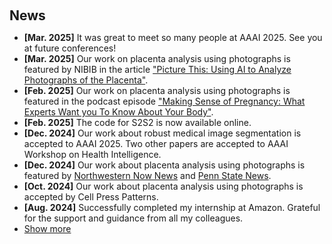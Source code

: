 <h2 style="margin: 60px 0px 10px;">News</h2>

<ul>
<li><strong>[Mar. 2025]</strong> It was great to meet so many people at AAAI 2025. See you at future conferences!</li>
<li><strong>[Mar. 2025]</strong> Our work on placenta analysis using photographs is featured by NIBIB in the article <a href="https://www.nibib.nih.gov/news-events/newsroom/picture-using-ai-analyze-photographs-placenta">"Picture This: Using AI to Analyze Photographs of the Placenta"</a>.</li>
<li><strong>[Feb. 2025]</strong> Our work on placenta analysis using photographs is featured in the podcast episode <a href="https://podcasts.apple.com/us/podcast/unlocking-the-secrets-of-the-placenta-with/id1779600854?i=1000693920468">"Making Sense of Pregnancy: What Experts Want you To Know About Your Body"</a>.</li>
<li><strong>[Feb. 2025]</strong> The code for S2S2 is now available online.</li>
<li><strong>[Dec. 2024]</strong> Our work about robust medical image segmentation is accepted to AAAI 2025. Two other papers are accepted to AAAI Workshop on Health Intelligence.</li>
<li><strong>[Dec. 2024]</strong> Our work about placenta analysis using photographs is featured by <a href="https://news.northwestern.edu/stories/2024/12/ai-tool-analyzes-placentas-at-birth-for-faster-detection-of-neonatal-maternal-problems/?fj=">Northwestern Now News</a> and <a href="https://www.psu.edu/news/research/story/placenta-assessment-tool-aims-improve-neonatal-maternal-care">Penn State News</a>.</li>
<li><strong>[Oct. 2024]</strong> Our work about placenta analysis using photographs is accepted by Cell Press Patterns. </li>
<li><strong>[Aug. 2024]</strong> Successfully completed my internship at Amazon. Grateful for the support and guidance from all my colleagues.</li>

  

<li> <a href="#" onclick="toggleVis(this); return false;">Show more</a> </li>
<div id="newsmore" style="display:none"> 
    <li><strong>[May. 2024]</strong> Excited to begin my role as an Applied Scientist Intern at Amazon.</li>
    <li><strong>[Jun. 2023]</strong> Attending CVPR 2023 in Vancouver. Looking forward to connecting with others.</li>
    <li><strong>[Jun. 2023]</strong> Our work on enhancing vision-language training for placenta analysis is accepted at MICCAI 2023.</li>
    <li><strong>[Feb. 2023]</strong> Our paper, EmotionCLIP, is accepted at CVPR 2023.</li>
    <li><strong>[Sep. 2022]</strong> Attending MICCAI 2022 in Singapore (Online).</li>
    <li><strong>[Jun. 2022]</strong> Our research on vision-language training in placenta analysis is accepted at MICCAI 2022.</li>
    <li><strong>[May 2021]</strong> Begin my PhD program.</li>
</div>
    
</ul>